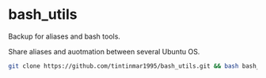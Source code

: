 # bash_utils

Backup for aliases and bash tools.

Share aliases and auotmation between several Ubuntu OS.


```bash 
git clone https://github.com/tintinmar1995/bash_utils.git && bash bash_utils/install.sh && cat bash_utils/src/workspace/setup.md
```
